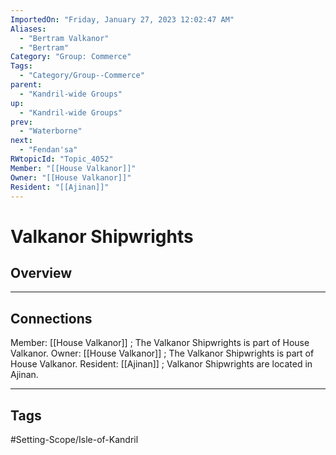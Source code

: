 ```yaml
---
ImportedOn: "Friday, January 27, 2023 12:02:47 AM"
Aliases:
  - "Bertram Valkanor"
  - "Bertram"
Category: "Group: Commerce"
Tags:
  - "Category/Group--Commerce"
parent:
  - "Kandril-wide Groups"
up:
  - "Kandril-wide Groups"
prev:
  - "Waterborne"
next:
  - "Fendan'sa"
RWtopicId: "Topic_4052"
Member: "[[House Valkanor]]"
Owner: "[[House Valkanor]]"
Resident: "[[Ajinan]]"
---
```

# Valkanor Shipwrights
## Overview
---
## Connections
Member: [[House Valkanor]] ; The Valkanor Shipwrights is part of House Valkanor.
Owner: [[House Valkanor]] ; The Valkanor Shipwrights is part of House Valkanor.
Resident: [[Ajinan]] ; Valkanor Shipwrights are located in Ajinan.


---
## Tags
#Setting-Scope/Isle-of-Kandril

